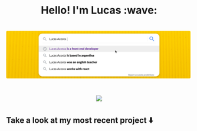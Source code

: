 <h1 align="center"> Hello! I'm Lucas :wave: <h1>

![Lucas Acosta's banner](https://github.com/lucasacostaa/lucasacostaa/raw/main/assets/header-banner-4.png)
<p align="center">
  <a href="https://www.linkedin.com/in/lucasuracosta/" target="_blank"><img src="https://img.shields.io/badge/LinkedIn-0077B5?style=for-the-badge&logo=linkedin&logoColor=white"/></a>
</p>



<!---
🌱 I’m currently learning React/React Native and I absolutely **love it**.

<!---
📫 How to reach me: https://www.linkedin.com/in/lucasuracosta/
--->

## Take a look at my most recent project :arrow_down:

<!---
lucasacostaa/lucasacostaa is a ✨ special ✨ repository because its `README.md` (this file) appears on your GitHub profile.
You can click the Preview link to take a look at your changes.
--->
